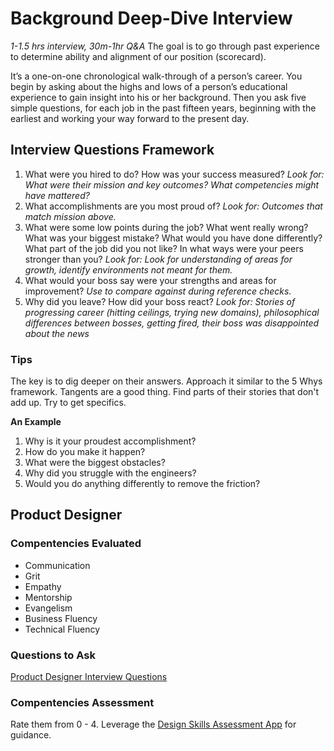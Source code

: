 # Background Deep-Dive Interview
*1-1.5 hrs interview, 30m-1hr Q&A*
The goal is to go through past experience to determine ability and alignment of our position (scorecard).

It’s a one-on-one chronological walk-through of a person’s career. You begin by asking about the highs and lows of a person’s educational experience to gain insight into his or her background. Then you ask five simple questions, for each job in the past fifteen years, beginning with the earliest and working your way forward to the present day.

## Interview Questions Framework
1. What were you hired to do? How was your success measured? 
*Look for: What were their mission and key outcomes? What competencies might have mattered?*
2. What accomplishments are you most proud of?
*Look for: Outcomes that match mission above.*
3. What were some low points during the job? What went really wrong? What was your biggest mistake? What would you have done differently? What part of the job did you not like? In what ways were your peers stronger than you?
*Look for: Look for understanding of areas for growth, identify environments not meant for them.*
4. What would your boss say were your strengths and areas for improvement?
*Use to compare against during reference checks.*
5. Why did you leave? How did your boss react?
*Look for: Stories of progressing career (hitting ceilings, trying new domains), philosophical differences between bosses, getting fired, their boss was disappointed about the news*

### Tips
The key is to dig deeper on their answers. Approach it similar to the 5 Whys framework. Tangents are a good thing. Find parts of their stories that don't add up. Try to get specifics.

**An Example**
1. Why is it your proudest accomplishment?
2. How do you make it happen?
3. What were the biggest obstacles?
4. Why did you struggle with the engineers?
5. Would you do anything differently to remove the friction?


## Product Designer

### Compentencies Evaluated
- Communication
- Grit
- Empathy
- Mentorship
- Evangelism
- Business Fluency
- Technical Fluency

### Questions to Ask
[Product Designer Interview Questions](https://airtable.com/shreo1aazfzJekjxp)

### Compentencies Assessment
Rate them from 0 - 4. Leverage the [Design Skills Assessment App](http://designskillsassessment.joesteinkamp.com) for guidance.